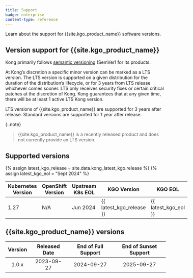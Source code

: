 ```yaml
---
title: Support
badge: enterprise
content-type: reference
---
```


Learn about the support for {{site.kgo_product_name}} software versions.

## Version support for {{site.kgo_product_name}}

Kong primarily follows [semantic versioning](https://semver.org/) (SemVer) for its products.

At Kong’s discretion a specific minor version can be marked as a LTS version. The LTS version is supported on a given distribution for the duration of the distribution’s lifecycle, or for 3 years from LTS release whichever comes sooner. LTS only receives security fixes or certain critical patches at the discretion of Kong. Kong guarantees that at any given time, there will be at least 1 active LTS Kong version.

LTS versions of {{site.kgo_product_name}} are supported for 3 years after release. Standard versions are supported for 1 year after release.

{:.note}
> {{site.kgo_product_name}} is a recently released product and does not currently provide an LTS version.

## Supported versions

{% assign latest_kgo_release = site.data.kong_latest_kgo.release %}
{% assign latest_kgo_eol = "Sept 2024" %}

<table style="display:table" width="100%">
<thead>
<tr>
  <th>Kubernetes Version</th>
  <th>OpenShift Version</th>
  <th>Upstream K8s EOL</th>
  <th>KGO Version</th>
  <th>KGO EOL</th>
</tr>
</thead>
<tbody>
  <tr>
    <td>1.27</td>
    <td>N/A</td>
    <td>Jun 2024</td>
    <td>{{ latest_kgo_release }}</td>
    <td>{{ latest_kgo_eol }}</td>
  </tr>
</tbody>
</table>

## {{site.kgo_product_name}} versions

| Version  | Released Date | End of Full Support | End of Sunset Support |
|:--------:|:-------------:|:-------------------:|:---------------------:|
|  1.0.x  |  2023-09-27   |     2024-09-27      |      2025-09-27       |